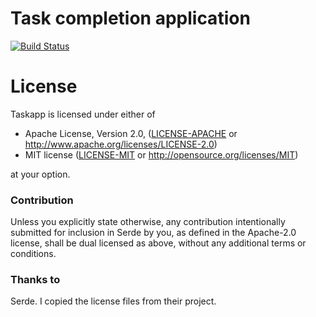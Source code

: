 # Task completion application

[![Build Status](https://travis-ci.org/neosam/todoapp.svg?branch=master)](https://travis-ci.org/neosam/todoapp)


# License

Taskapp is licensed under either of

 * Apache License, Version 2.0, ([LICENSE-APACHE](LICENSE-APACHE) or
   http://www.apache.org/licenses/LICENSE-2.0)
 * MIT license ([LICENSE-MIT](LICENSE-MIT) or
   http://opensource.org/licenses/MIT)

at your option.

### Contribution

Unless you explicitly state otherwise, any contribution intentionally submitted
for inclusion in Serde by you, as defined in the Apache-2.0 license, shall be
dual licensed as above, without any additional terms or conditions.

### Thanks to
Serde.  I copied the license files from their project.